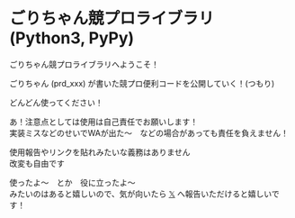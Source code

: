 # ごりちゃん競プロライブラリ (Python3, PyPy)

ごりちゃん競プロライブラリへようこそ！  

ごりちゃん (prd_xxx) が書いた競プロ便利コードを公開していく！(つもり)  

どんどん使ってください！  

あ！注意点としては使用は自己責任でお願いします！  
実装ミスなどのせいでWAが出た〜　などの場合があっても責任を負えません！  

使用報告やリンクを貼れみたいな義務はありません  
改変も自由です  

使ったよ〜　とか　役に立ったよ〜  
みたいのはあると嬉しいので、気が向いたら [𝕏](https://x.com/prd_xxx) へ報告いただけると嬉しいです！  
